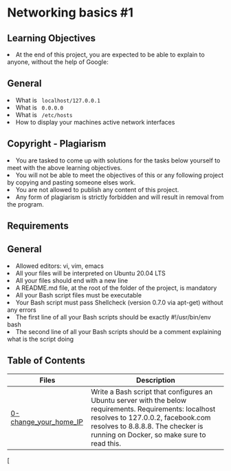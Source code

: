 # Networking basics #1
## Learning Objectives
<li> At the end of this project, you are expected to be able to explain to anyone, without the help of Google: </li>

## General
<li> What is <code> localhost/127.0.0.1 </code>  </li>
<li> What is <code> 0.0.0.0 </code> </li>
<li> What is <code> /etc/hosts </code>  </li>
<li> How to display your machines active network interfaces </li>

## Copyright - Plagiarism
<li> You are tasked to come up with solutions for the tasks below yourself to meet with the above learning objectives. </li> 
<li> You will not be able to meet the objectives of this or any following project by copying and pasting someone elses work. </li>
<li> You are not allowed to publish any content of this project. </li>
<li> Any form of plagiarism is strictly forbidden and will result in removal from the program. </li>

## Requirements
## General
<li> Allowed editors: vi, vim, emacs </li>
<li> All your files will be interpreted on Ubuntu 20.04 LTS </li>
<li> All your files should end with a new line </li>
<li> A README.md file, at the root of the folder of the project, is mandatory </li>
<li> All your Bash script files must be executable </li>
<li> Your Bash script must pass Shellcheck (version 0.7.0 via apt-get) without any errors </li>
<li> The first line of all your Bash scripts should be exactly #!/usr/bin/env bash </li>
<li> The second line of all your Bash scripts should be a comment explaining what is the script doing </li>

## Table of Contents
Files | Description
------|------------
[0-change_your_home_IP](./0-change_your_home_IP) | Write a Bash script that configures an Ubuntu server with the below requirements. Requirements: localhost resolves to 127.0.0.2, facebook.com resolves to 8.8.8.8. The checker is running on Docker, so make sure to read this.
[
